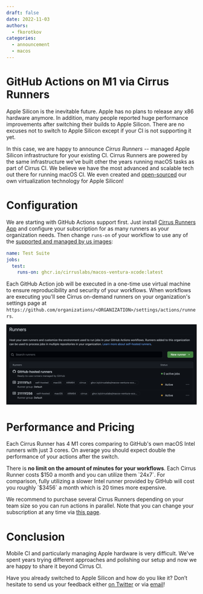 ```yaml
---
draft: false
date: 2022-11-03
authors:
  - fkorotkov
categories:
  - announcement
  - macos
---
```


# GitHub Actions on M1 via Cirrus Runners

Apple Silicon is the inevitable future. Apple has no plans to release any x86 hardware anymore. In addition, many people reported huge performance improvements after switching their builds to Apple Silicon.
There are no excuses not to switch to Apple Silicon except if your CI is not supporting it yet.

In this case, we are happy to announce *Cirrus Runners* -- managed Apple Silicon infrastructure for your existing CI.
Cirrus Runners are powered by the same infrastructure we've built other the years running macOS tasks as part of Cirrus CI.
We believe we have the most advanced and scalable tech out there for running macOS CI. We even created and [open-sourced](https://github.com/cirruslabs/tart) our own virtualization technology for Apple Silicon!

<!-- more -->

# Configuration

We are starting with GitHub Actions support first. Just install [Cirrus Runners App](https://github.com/apps/cirrus-runners)
and configure your subscription for as many runners as your organization needs. Then change `runs-on` of your workflow to use any of the [supported and managed by us images](https://github.com/orgs/cirruslabs/packages?tab=packages&q=macos-ventura):

```yaml
name: Test Suite
jobs:
  test:
    runs-on: ghcr.io/cirruslabs/macos-ventura-xcode:latest
```

Each GitHub Action job will be executed in a one-time use virtual machine to ensure reproducibility and security of your workflows.
When workflows are executing you'll see Cirrus on-demand runners on your organization's settings page at `https://github.com/organizations/<ORGANIZATION>/settings/actions/runners`.

![](/blog/images/github-actions-dashboard.png)

# Performance and Pricing

Each Cirrus Runner has 4 M1 cores comparing to GitHub's own macOS Intel runners with just 3 cores.
On average you should expect double the performance of your actions after the switch.

There is **no limit on the amount of minutes for your workflows**. Each Cirrus Runner costs $150 a month and you can utilize them `24x7`.
For comparison, fully utilizing a slower Intel runner provided by GitHub will cost you roughly `$3456` a month which is 20 times more expensive.

We recommend to purchase several Cirrus Runners depending on your team size so you can run actions in parallel. 
Note that you can change your subscription at any time via [this page](https://billing.stripe.com/p/login/3cs7vNbzo92p7fy3cc). 

# Conclusion

Mobile CI and particularly managing Apple hardware is very difficult. We've spent years trying different approaches and polishing our setup
and now we are happy to share it beyond Cirrus CI.

Have you already switched to Apple Silicon and how do you like it? Don’t hesitate to send us your feedback either [on Twitter](https://twitter.com/cirrus_labs) or via [email](mailto:hello@cirruslabs.org)!

